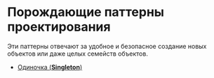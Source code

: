 # Порождающие паттерны проектирования

Эти паттерны отвечают за удобное и безопасное создание новых объектов или даже целых семейств объектов.

* [Одиночка (**Singleton**)](https://github.com/Sergy-Dey/Patterns/tree/master/Typescript/Creational/Singleton)